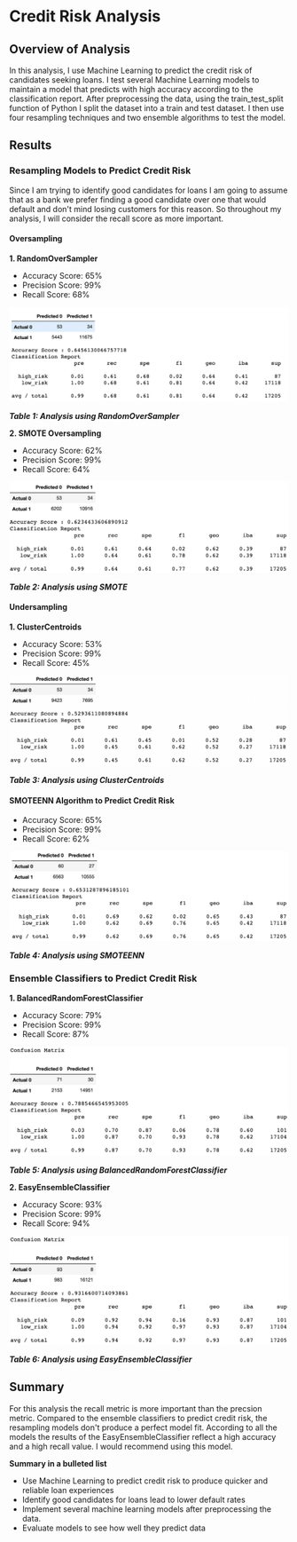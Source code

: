 # Credit Risk Analysis

## Overview of Analysis 

In this analysis, I use Machine Learning to predict the credit risk of candidates seeking loans. I test several Machine Learning models to maintain a model that predicts with high accuracy according to the classification report. After preprocessing the data, using the train_test_split function of Python I split the dataset into a train and test dataset. I then use four resampling techniques and two ensemble algorithms to test the model.

## Results 

### Resampling Models to Predict Credit Risk 

Since I am trying to identify good candidates for loans I am going to assume that as a bank we prefer finding a good candidate over one that would default and don't mind losing customers for this reason. So throughout my analysis, I will consider the recall score as more important.


#### Oversampling 

**1. RandomOverSampler** 

- Accuracy Score: 65% 
- Precision Score: 99% 
- Recall Score: 68%


![RandomOversampling](Resources/RandomOversampling.png)

***Table 1: Analysis using RandomOverSampler***



**2. SMOTE Oversampling** 

- Accuracy Score: 62% 
- Precision Score: 99% 
- Recall Score: 64%

![SMOTE](Resources/SMOTE.png)

***Table 2: Analysis using SMOTE***




#### Undersampling 

**1. ClusterCentroids** 

- Accuracy Score: 53% 
- Precision Score: 99% 
- Recall Score: 45%


![Undersampling](Resources/Undersampling.png)

***Table 3: Analysis using ClusterCentroids***


#### SMOTEENN Algorithm to Predict Credit Risk 

- Accuracy Score: 65% 
- Precision Score: 99% 
- Recall Score: 62%


![SMOTEENN](Resources/SMOTEENN.png)

***Table 4: Analysis using SMOTEENN***



### Ensemble Classifiers to Predict Credit Risk 


**1. BalancedRandomForestClassifier** 

- Accuracy Score: 79% 
- Precision Score: 99% 
- Recall Score: 87%

![BalancedRandomForestClassifier](Resources/BalancedRandomForestClassifier.png)

***Table 5: Analysis using BalancedRandomForestClassifier***

**2. EasyEnsembleClassifier** 


- Accuracy Score: 93% 
- Precision Score: 99% 
- Recall Score: 94%

![EasyEnsembleClassifier](Resources/EasyEnsembleClassifier.png)

***Table 6: Analysis using EasyEnsembleClassifier***


## Summary

For this analysis the recall metric is more important than the precsion metric. Compared to the ensemble classifiers to predict credit risk, the resampling models don't produce a perfect model fit. According to all the models the results of the EasyEnsembleClassifier reflect a high accuracy and a high recall value. I would recommend using this model.


**Summary in a bulleted list**

- Use Machine Learning to predict credit risk to produce quicker and reliable loan experiences
- Identify good candidates for loans lead to lower default rates 
- Implement several machine learning models after preprocessing the data. 
- Evaluate models to see how well they predict data 
